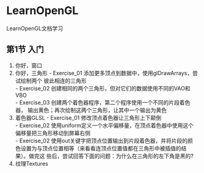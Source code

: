 # LearnOpenGL
LearnOpenGL文档学习

## 第1节 入门
  1. 你好，窗口
  2. 你好，三角形
    - Exercise_01 添加更多顶点到数据中，使用glDrawArrays，尝试绘制两个
        彼此相连的三角形 <br>
    - Exercise_02 创建相同的两个三角形，但对它们的数据使用不同的VAO和VBO <br>
    - Exercise_03 创建两个着色器程序，第二个程序使用一个不同的片段着色器，
        输出黄色；再次绘制这两个三角形，让其中一个输出为黄色 <br>
  3. 着色器GLSL
    - Exercise_01 修改顶点着色器让三角形上下颠倒 <br>
    - Exercise_02 使用uniform定义一个水平偏移量，在顶点着色器中使用这个
        偏移量把三角形移动到屏幕右侧 <br>
    - Exercise_02 使用out关键字把顶点位置输出到片段着色器，并将片段的颜 <br>
      色设置为与顶点位置相等（来看看连顶点位置值都在三角形中被插值的结果）。做完这
      些后，尝试回答下面的问题：为什么在三角形的左下角是黑的? <br>
  4. 纹理Textures
